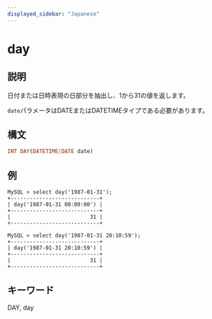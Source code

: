 ```yaml
---
displayed_sidebar: "Japanese"
---
```


# day

## 説明

日付または日時表現の日部分を抽出し、1から31の値を返します。

`date`パラメータはDATEまたはDATETIMEタイプである必要があります。

## 構文

```Haskell
INT DAY(DATETIME|DATE date)
```

## 例

```Plain Text
MySQL > select day('1987-01-31');
+----------------------------+
| day('1987-01-31 00:00:00') |
+----------------------------+
|                         31 |
+----------------------------+

MySQL > select day('1987-01-31 20:10:59');
+----------------------------+
| day('1987-01-31 20:10:59') |
+----------------------------+
|                         31 |
+----------------------------+
```

## キーワード

DAY, day